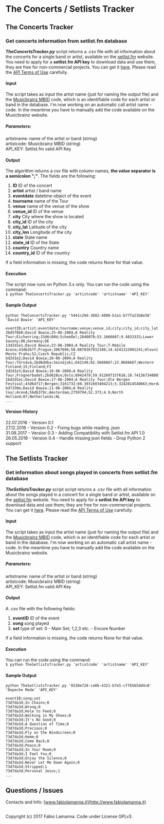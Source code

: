 # The Concerts / Setlists Tracker

## The Concerts Tracker

### Get concerts information from setlist.fm database

***TheConcertsTracker.py*** script returns a .csv file with all information about the concerts for a single band or artist, available on the [setlist.fm](http://www.setlist.fm/) website. You need to apply for a **setlist.fm API key** to download data and use them; they are free for non-commercial projects. You can get it [here](https://api.setlist.fm/docs/1.0/index.html). Please read the [API Terms of Use](http://www.setlist.fm/help/terms) carefully.

#### Input

The script takes as input the artist name (just for naming the output file) and the [Musicbrainz MBID](https://musicbrainz.org/doc/MusicBrainz_Database) code, which is an identifiable code for each artist or band in the database. I'm now working on an automatic call artist name - code. In the meantime you have to manually add the code available on the Musicbrainz website.

##### Parameters:
artistname: name of the artist or band (string)  
artistcode: Musicbrainz MBID (string)  
API_KEY: Setlist.fm valid API Key
 
#### Output

The algorithm returns a csv file with column names, **the value separator is a semicolon ";"**. The fields are the following:

1. **ID** ID of the concert
2. **artist** artist / band name
3. **eventdate** datetime object of the event
4. **tourname** name of the Tour
5. **venue** name of the venue of the show
6. **venue_id** ID of the venue
7. **city** City where the show is located
8. **city_id** ID of the city
9. **city_lat** Latitude of the city
10. **city_lon** Longitude of the city
11. **state** State name
12. **state_id** ID of the State
13. **country** Country name
14. **country_id** ID of the country

If a field information is missing, the code returns None for that value.

#### Execution

The script now runs on Python 3.x only. You can run the code using the command:  
```$ python TheConcertsTracker.py 'artistcode' 'artistname' 'API_KEY'```

#### Sample Output
```python TheConcertsTracker.py '5441c29d-3602-4898-b1a1-b77fa23b8e50' 'David Bowie' 'API_KEY'```

```
eventID;artist;eventdate;tourname;venue;venue_id;city;city_id;city_lat;city_lon;state;state_id;country;country_id
3bd5f8b0;David Bowie;25-06-2004;A Reality Tour;Eichenring;33d6c80d;Scheeßel;2840070;53.1666667;9.4833333;Lower Saxony;06;Germany;DE
13d2d1e1;David Bowie;23-06-2004;A Reality Tour;T-Mobile Arena;43d62b7f;Prague;3067696;50.0878367932108;14.4241322001241;Hlavní Mesto Praha;52;Czech Republic;CZ
bd2d1e2;David Bowie;20-06-2004;A Reality Tour;Törnävä;2bd6d4ba;Seinäjoki;642149;62.5666667;23.0666667;Western Finland;15;Finland;FI
3d2d1e3;David Bowie;18-06-2004;A Reality Tour;Frognerbadet;2bd628ce;Oslo;6942479;59.912697157616;10.7413673400879;Oslo;12;Norway;NO
1bd2d1ec;David Bowie;17-06-2004;A Reality Tour;Ole Bergen Festival;43d64f17;Bergen;3161732;60.3931603404213;5.3242814540863;Hordaland;07;Norway;NO
bd7250e;David Bowie;11-06-2004;A Reality tour;ArenA;5bd6379c;Amsterdam;2759794;52.373;4.9;North Holland;07;Netherlands;NL
...
```

#### Version History
22.07.2016 - Version 0.1  
27.12.2016 - Version 0.2 - Fixing bugs while reading .json  
31.08.2017 - Version 0.3 - Adding Compatibility with Setlist.fm API 1.0
26.05.2018 - Version 0.4 - Handle missing json fields - Drop Python 2 support

## The Setlists Tracker

### Get information about songs played in concerts from setlist.fm database

***TheSetlistsTracker.py*** script script returns a .csv file with all information about the songs played in a concert for a single band or artist, available on the [setlist.fm](http://www.setlist.fm/) website. You need to apply for a **setlist.fm API key** to download data and use them; they are free for non-commercial projects. You can get it [here](https://api.setlist.fm/docs/1.0/index.html). Please read the [API Terms of Use](http://www.setlist.fm/help/terms) carefully.

#### Input

The script takes as input the artist name (just for naming the output file) and the [Musicbrainz MBID](https://musicbrainz.org/doc/MusicBrainz_Database) code, which is an identifiable code for each artist or band in the database. I'm now working on an automatic call artist name - code. In the meantime you have to manually add the code available on the Musicbrainz website.

##### Parameters:
artistname: name of the artist or band (string)  
artistcode: Musicbrainz MBID (string)  
API_KEY: Setlist.fm valid API Key

#### Output
A .csv file with the following fields:

1. **eventID** ID of the event
2. **song** song played
3. **set** type of set: 0 - Main Set; 1,2,3 etc. - Encore Number

If a field information is missing, the code returns None for that value.

#### Execution

You can run the code using the command:  
```$ python TheSetlistsTracker.py 'artistcode' 'artistname' 'API_KEY'```

#### Sample Output
```python TheSetlistsTracker.py '8538e728-ca0b-4321-b7e5-cff6565dd4c0' 'Depeche Mode' 'API_KEY'```

```
eventID;song;set
73d7da3d;In Chains;0
73d7da3d;Wrong;0
73d7da3d;Hole to Feed;0
73d7da3d;Walking in My Shoes;0
73d7da3d;It's No Good;0
73d7da3d;A Question of Time;0
73d7da3d;Precious;0
73d7da3d;Fly on the Windscreen;0
73d7da3d;Home;0
73d7da3d;Come Back;0
73d7da3d;Peace;0
73d7da3d;In Your Room;0
73d7da3d;I Feel You;0
73d7da3d;Enjoy the Silence;0
73d7da3d;Never Let Me Down Again;0
73d7da3d;Stripped;1
73d7da3d;Personal Jesus;1
...
```

## Questions / Issues
Contacts and Info: [www.fabiolamanna.it](http://www.fabiolamanna.it)

##
Copyright (c) 2017 Fabio Lamanna. Code under License GPLv3.


